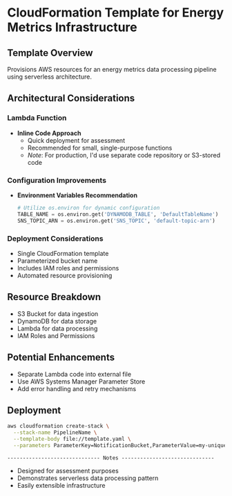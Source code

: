 # CloudFormation Template for Energy Metrics Infrastructure

## Template Overview
Provisions AWS resources for an energy metrics data processing pipeline using serverless architecture.

## Architectural Considerations

### Lambda Function
- **Inline Code Approach**
  - Quick deployment for assessment
  - Recommended for small, single-purpose functions
  - *Note*: For production, I'd use separate code repository or S3-stored code

### Configuration Improvements
- **Environment Variables Recommendation**
  ```python
  # Utilize os.environ for dynamic configuration
  TABLE_NAME = os.environ.get('DYNAMODB_TABLE', 'DefaultTableName')
  SNS_TOPIC_ARN = os.environ.get('SNS_TOPIC', 'default-topic-arn')
  ```

### Deployment Considerations
- Single CloudFormation template
- Parameterized bucket name
- Includes IAM roles and permissions
- Automated resource provisioning

## Resource Breakdown
- S3 Bucket for data ingestion
- DynamoDB for data storage
- Lambda for data processing
- IAM Roles and Permissions

## Potential Enhancements
- Separate Lambda code into external file
- Use AWS Systems Manager Parameter Store
- Add error handling and retry mechanisms

## Deployment
```bash
aws cloudformation create-stack \
  --stack-name PipelineName \
  --template-body file://template.yaml \
  --parameters ParameterKey=NotificationBucket,ParameterValue=my-unique-bucket-name
```

```
------------------------------ Notes ------------------------------
``` 
- Designed for assessment purposes
- Demonstrates serverless data processing pattern
- Easily extensible infrastructure